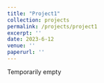 ```yaml
---
title: "Project1"
collection: projects
permalink: /projects/project1
excerpt: ''
date: 2023-6-12
venue: ''
paperurl: ''
---
```


Temporarily empty
